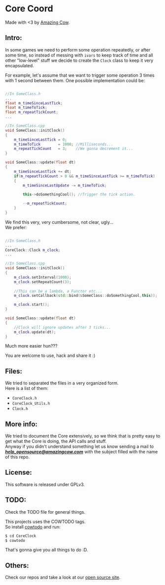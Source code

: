 Core Coord 
====
Made with <3 by [Amazing Cow](http://www.amazingcow.com).

<!-- ####################################################################### -->
<!-- ####################################################################### -->

## Intro:

In some games we need to perform some operation repeatedly, or after some time, 
so instead of messing with ```ivars``` to keep track of time and all other "low-level"
stuff we decide to create the ```Clock``` class to keep it very encapsulated.

For example, let's assume that we want to trigger some operation 3 times with 
1 second between them. One possible implementation could be:

```c++

//In SomeClass.h
...
float m_timeSinceLastTick;
float m_timeToTick; 
float m_repeatTickCount;
...

//In SomeClass.cpp
void SomeClass::initClock()
{
    m_timeSinceLastTick = 0;
    m_timeToTick        = 1000; //Milliseconds...
    m_repeatTickCount   = 3;    //We gonna decrement it...
}

void SomeClass::update(float dt)
{
    m_timeSinceLastTick += dt;
    if(m_repeatTickCount > 0 && m_timeSinceLastTick >= m_timeToTick)
    {
        m_timeSinceLastUpdate -= m_timeToTick;
        
        this->doSomethingCool(); //Trigger the tick action.

        --m_repeatTickCount;
    }
}
```

We find this very, very cumbersome, not clear, ugly...    
We prefer:

```c++

//In SomeClass.h
...
CoreClock::Clock m_clock;
...

//In SomeClass.cpp
void SomeClass::initClock()
{
    m_clock.setInterval(1000);
    m_clock.setRepeatCount(3);
    
    //This can be a lambda, a Functor etc...
    m_clock.setCallback(std::bind(&SomeClass::doSomethingCool,this));

    m_clock.start();
}

void SomeClass::update(float dt)
{
    //Clock will ignore updates after 3 ticks...
    m_clock.update(dt);
}

```

Much more easier hun???

You are welcome to use, hack and share it :)



<!-- ####################################################################### -->
<!-- ####################################################################### -->

## Files:

We tried to separated the files in a very organized form.   
Here is a list of them:

* ```CoreClock.h```
* ```CoreClock_Utils.h```
* ```Clock.h```



<!-- ####################################################################### -->
<!-- ####################################################################### -->

## More info:

We tried to document the Core extensively, so we think that is pretty easy to 
get what the Core is doing, the API calls and stuff.   
Anyway if you didn't understand something let us know sending a mail to 
***help_opensource@amazingcow.com***  with the subject filled with the
name of this repo.



<!-- ####################################################################### -->
<!-- ####################################################################### -->

## License:

This software is released under GPLv3.



<!-- ####################################################################### -->
<!-- ####################################################################### -->


## TODO:

Check the TODO file for general things.

This projects uses the COWTODO tags.   
So install [cowtodo](http://www.github.com/AmazingCow-Tools/COWTODO.html) and run:

``` bash
$ cd CoreClock
$ cowtodo 
```

That's gonna give you all things to do :D.



<!-- ####################################################################### -->
<!-- ####################################################################### -->

## Others:

Check our repos and take a look at our [open source site](http://opensource.amazingcow.com).
